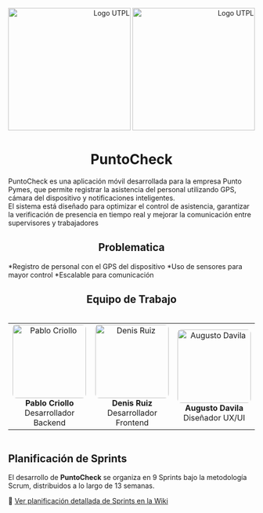 <p align="right">
  <img src="https://i.postimg.cc/13qQdqZs/utpllogo.png" alt="Logo UTPL" width="250"/>
  <img src="https://github.com/user-attachments/assets/7a8ab073-4531-4784-84a8-b30f39512cc5" alt="Logo UTPL" width="250"/>
</p>

<h1 align="center"> PuntoCheck </center></h1>

PuntoCheck es una aplicación móvil desarrollada para la empresa Punto Pymes, que permite registrar la asistencia del personal utilizando GPS, cámara del dispositivo y notificaciones inteligentes.  
El sistema está diseñado para optimizar el control de asistencia, garantizar la verificación de presencia en tiempo real y mejorar la comunicación entre supervisores y trabajadores

<h2 align="center"> Problematica </center></h2>
*Registro de personal con el GPS del dispositivo 
*Uso de sensores para mayor control
*Escalable para comunicación



<h2 align="center"> Equipo de Trabajo </center></h2>
<div style="display: flex; justify-content: center; margin-top: 20px;">
  <table align="center">
    <tr align="center">
      <td align="center">
        <img src="https://github.com/user-attachments/assets/b773eaf6-e56b-49dd-9fb3-9a2c47ba7229" width="150" height="150" style="object-fit: cover; border-radius: 8px;" alt="Pablo Criollo" /><br/>
        <strong>Pablo Criollo</strong><br/>
        Desarrollador Backend
      </td>
      <td align="center">
        <img src="https://github.com/user-attachments/assets/97f979b8-b775-4b17-abfb-6fbe616b1ff3" width="150" height="150" style="object-fit: cover; border-radius: 8px;" alt="Denis Ruiz" /><br/>
        <strong>Denis Ruiz</strong><br/>
        Desarrollador Frontend
      </td>
      <td align="center">
        <img src="https://github.com/user-attachments/assets/14e12627-699f-4dcb-badb-538b9e8066b3" width="150" height="150" style="object-fit: cover; border-radius: 8px;" alt="Augusto Davila" /><br/>
        <strong>Augusto Davila</strong><br/>
        Diseñador UX/UI
      </td>
    </tr>
  </table>
</div>

## Planificación de Sprints

El desarrollo de **PuntoCheck** se organiza en 9 Sprints bajo la metodología Scrum, distribuidos a lo largo de 13 semanas.

🔗 [Ver planificación detallada de Sprints en la Wiki](../../wiki/Planificación-de-Sprints)


